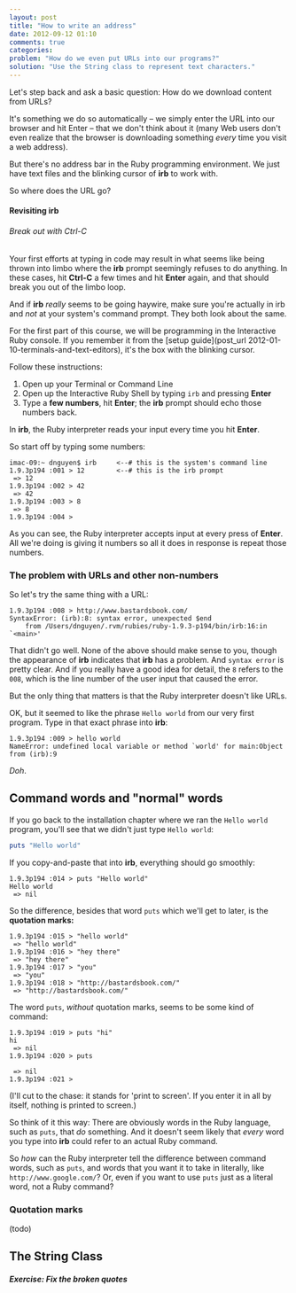 ```yaml
---
layout: post
title: "How to write an address"
date: 2012-09-12 01:10
comments: true
categories: 
problem: "How do we even put URLs into our programs?"
solution: "Use the String class to represent text characters."
---
```



Let's step back and ask a basic question: How do we download content from URLs?

It's something we do so automatically &ndash; we simply enter the URL into our browser and hit Enter &ndash; that we don't think about it (many Web users don't even realize that the browser is downloading something *every* time you visit a web address).

But there's no address bar in the Ruby programming environment. We just have text files and the blinking cursor of **irb** to work with.

So where does the URL go?


#### Revisiting irb


<div class="note">
<h6>Break out with Ctrl-C</h6>
<p>Your first efforts at typing in code may result in what seems like being thrown into limbo where the <strong>irb</strong> prompt seemingly refuses to do anything. In these cases, hit <strong>Ctrl-C</strong> a few times and hit <strong>Enter</strong> again, and that should break you out of the limbo loop.
</p>    

<p>And if <strong>irb</strong> <em>really</em> seems to be going haywire, make sure you're actually in irb and <em>not</em> at your system's command prompt. They both look about the same.</p>
</div>


For the first part of this course, we will be programming in the Interactive Ruby console. If you remember it from the [setup guide](post_url 2012-01-10-terminals-and-text-editors), it's the box with the blinking cursor.

Follow these instructions:

1. Open up your Terminal or Command Line
2. Open up the Interactive Ruby Shell by typing `irb` and pressing **Enter**
3. Type a **few numbers**, hit **Enter**; the **irb** prompt should echo those numbers back.

In **irb**, the Ruby interpreter reads your input every time you hit **Enter**.

So start off by typing some numbers:

```
imac-09:~ dnguyen$ irb     <--# this is the system's command line 
1.9.3p194 :001 > 12        <--# this is the irb prompt
 => 12 
1.9.3p194 :002 > 42
 => 42 
1.9.3p194 :003 > 8
 => 8 
1.9.3p194 :004 > 
```


As you can see, the Ruby interpreter accepts input at every press of **Enter**. All we're doing is giving it numbers so all it does in response is repeat those numbers.


### The problem with URLs and other non-numbers

So let's try the same thing with a URL:

```
1.9.3p194 :008 > http://www.bastardsbook.com/
SyntaxError: (irb):8: syntax error, unexpected $end
	from /Users/dnguyen/.rvm/rubies/ruby-1.9.3-p194/bin/irb:16:in `<main>'
```

That didn't go well. None of the above should make sense to you, though the appearance of **irb** indicates that **irb** has a problem. And `syntax error` is pretty clear. And if you really have a good idea for detail, the `8` refers to the `008`, which is the line number of the user input that caused the error.

But the only thing that matters is that the Ruby interpreter doesn't like URLs.

OK, but it seemed to like the phrase `Hello world` from our very first program. Type in that exact phrase into **irb**:

```
1.9.3p194 :009 > hello world
NameError: undefined local variable or method `world' for main:Object
from (irb):9
```

*Doh*.


## Command words and "normal" words 

If you go back to the installation chapter where we ran the `Hello world` program, you'll see that we didn't just type `Hello world`:

``` ruby
puts "Hello world"
```

If you copy-and-paste that into **irb**, everything should go smoothly:

```
1.9.3p194 :014 > puts "Hello world"
Hello world
 => nil 
```

So the difference, besides that word `puts` which we'll get to later, is the **quotation marks:**

```
1.9.3p194 :015 > "hello world"
 => "hello world" 
1.9.3p194 :016 > "hey there"
 => "hey there" 
1.9.3p194 :017 > "you"
 => "you" 
1.9.3p194 :018 > "http://bastardsbook.com/"
 => "http://bastardsbook.com/" 
```

The word `puts`, *without* quotation marks, seems to be some kind of command:
```
1.9.3p194 :019 > puts "hi"
hi
 => nil 
1.9.3p194 :020 > puts

 => nil 
1.9.3p194 :021 > 
```

(I'll cut to the chase: it stands for 'print to screen'. If you enter it in all by itself, nothing is printed to screen.)


So think of it this way: There are obviously words in the Ruby language, such as `puts`, that *do* something. And it doesn't seem likely that *every* word you type into **irb** could refer to an actual Ruby command.


So *how* can the Ruby interpreter tell the difference between command words, such as `puts`, and words that you want it to take in literally, like `http://www.google.com/`? Or, even if you want to use `puts` just as a literal word, not a Ruby command?



### Quotation marks
(todo)



## The String Class




##### Exercise: Fix the broken quotes


